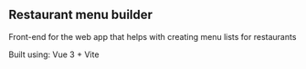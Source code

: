 ## Restaurant menu builder

Front-end for the web app that helps with creating menu lists for restaurants 

Built using: 
Vue 3 + Vite
